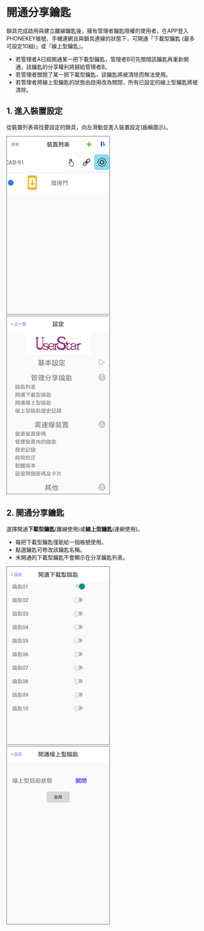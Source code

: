 # 開通分享鑰匙

鎖具完成啟用與建立離線鑰匙後，擁有管理者鑰匙限權的使用者，在APP登入PHONEKEY帳號、手機連網且與鎖具連線的狀態下，可開通「下載型鑰匙 \(最多可設定10組\)」或「線上型鑰匙」。

* 若管理者A已經開通某一把下載型鑰匙，管理者B可先關閉該鑰匙再重新開通，該鑰匙的分享權利將歸給管理者B。
* 若管理者關閉了某一把下載型鑰匙，該鑰匙將被清除而無法使用。
* 若管理者將線上型鑰匙的狀態由啟用改為關閉，所有已設定的線上型鑰匙將被清除。

## 1. 進入裝置設定

從裝置列表尋找要設定的鎖具，向左滑動並進入裝置設定\(齒輪圖示\)。

![](../.gitbook/assets/screenshot_2018-12-21-14-04-22-395_com.userstar.phonekey.png) ![](../.gitbook/assets/screenshot_2018-12-21-14-09-09-676_com.userstar.phonekey.png)

## 2. 開通分享鑰匙

選擇開通**下載型鑰匙**\(離線使用\)或**線上型鑰匙**\(連網使用\)。

* 每把下載型鑰匙僅能給一個帳號使用。
* 點選鑰匙可修改該鑰匙名稱。
* 未開通的下載型鑰匙不會顯示在分享鑰匙列表。

![](../.gitbook/assets/screenshot_2018-12-21-17-25-45-699_com.userstar.phonekey.png) ![](../.gitbook/assets/screenshot_2018-12-21-17-26-06-920_com.userstar.phonekey.png)

